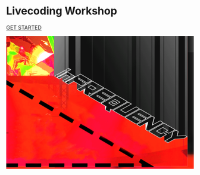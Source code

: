 <!-- # 💻 -->

<h1 id="cover-heading">
  Livecoding Workshop
</h1>

[GET STARTED](home.md)

<!-- background image -->
![](assets/images/inf-cover.png)

